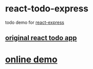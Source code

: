react-todo-express
==================

todo demo for [react-express](https://github.com/Azerothian/react-express)

## [original react todo app](https://github.com/ssorallen/react-todos/)

# [online demo](http://todo-demo.illisian.com.au)
